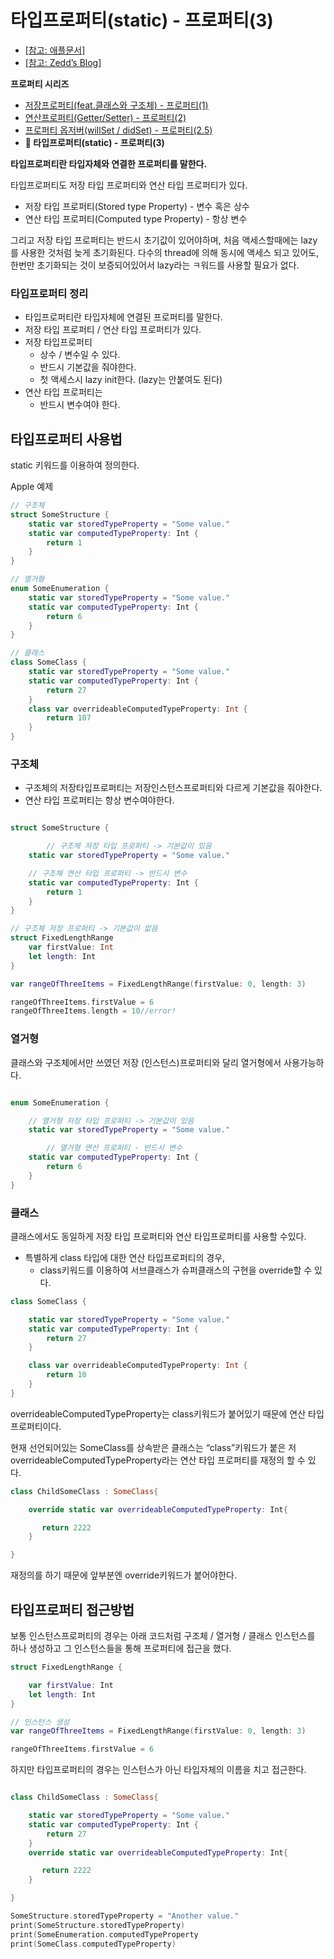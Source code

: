 # 타입프로퍼티(static) - 프로퍼티(3)

- [[참고: 애플문서]](https://docs.swift.org/swift-book/LanguageGuide/Properties.html)
- [[참고: Zedd’s Blog]](https://zeddios.tistory.com/251)



**프로퍼티 시리즈**

- [저장프로퍼티(feat.클래스와 구조체) - 프로퍼티(1)](https://github.com/isGeekCode/TIL/blob/main/iOS-Swift/aboutProperty1.md)
- [연산프로퍼티(Getter/Setter) - 프로퍼티(2)](https://github.com/isGeekCode/TIL/blob/main/iOS-Swift/aboutProperty2.md)
- [프로퍼티 옵저버(willSet / didSet) - 프로퍼티(2.5)](https://github.com/isGeekCode/TIL/blob/main/iOS-Swift/aboutProperty205.md)
- **🍊 타입프로퍼티(static) - 프로퍼티(3)**


**타입프로퍼티란 타입자체와 연결한 프로퍼티를 말한다.**

타입프로퍼티도 저장 타입 프로퍼티와 연산 타입 프로퍼티가 있다.

- 저장 타입 프로퍼티(Stored type Property) - 변수 혹은 상수
- 연산 타입 프로퍼티(Computed type Property) - 항상 변수

그리고 저장 타입 프로퍼티는 반드시 초기값이 있어야하며, 처음 액세스할때에는 lazy를 사용한 것처럼 늦게 초기화된다. 다수의 thread에 의해 동시에 액세스 되고 있어도, 한번만 초기화되는 것이 보증되어있어서 lazy라는 ㅋ워드를 사용할 필요가 없다. 



### 타입프로퍼티 정리

- 타입프로퍼티란 타입자체에 연결된 프로퍼티를 말한다.
- 저장 타입 프로퍼티 / 연산 타입 프로퍼티가 있다.
- 저장 타입프로퍼티
    - 상수 / 변수일 수 있다.
    - 반드시 기본값을 줘야한다.
    - 첫 액세스시 lazy init한다. (lazy는 안붙여도 된다)
- 연산 타입 프로퍼티는
    - 반드시 변수여야 한다.
    



## 타입프로퍼티 사용법

static 키워드를 이용하여 정의한다. 

Apple 예제

```swift
// 구조체
struct SomeStructure {
    static var storedTypeProperty = "Some value."
    static var computedTypeProperty: Int {
        return 1
    }
}

// 열거형
enum SomeEnumeration {
    static var storedTypeProperty = "Some value."
    static var computedTypeProperty: Int {
        return 6
    }
}

// 클래스
class SomeClass {
    static var storedTypeProperty = "Some value."
    static var computedTypeProperty: Int {
        return 27
    }
    class var overrideableComputedTypeProperty: Int {
        return 107
    }
}
```



### 구조체

- 구조체의 저장타입프로퍼티는 저장인스턴스프로퍼티와 다르게 기본값을 줘야한다.
- 연산 타입 프로퍼티는 항상 변수여야한다.

```swift

struct SomeStructure {

        // 구조체 저장 타입 프로퍼티 -> 기본값이 있음
    static var storedTypeProperty = "Some value."

    // 구조체 연산 타입 프로퍼티 -> 반드시 변수
    static var computedTypeProperty: Int {
        return 1
    }
}

// 구조체 저장 프로퍼티 -> 기본값이 없음
struct FixedLengthRange 
    var firstValue: Int
    let length: Int
}

var rangeOfThreeItems = FixedLengthRange(firstValue: 0, length: 3)

rangeOfThreeItems.firstValue = 6
rangeOfThreeItems.length = 10//error!
```



### 열거형

클래스와 구조체에서만 쓰였던 저장 (인스턴스)프로퍼티와 달리 열거형에서 사용가능하다. 

```swift

enum SomeEnumeration {

    // 열거형 저장 타입 프로퍼티 -> 기본값이 있음
    static var storedTypeProperty = "Some value."

        // 열거형 연산 프로퍼티 - 반드시 변수
    static var computedTypeProperty: Int {
        return 6
    }
}
```



### 클래스

클래스에서도 동일하게 저장 타입 프로퍼티와 연산 타입프로퍼티를 사용할 수있다.

- 특별하게 class 타입에 대한 연산 타입프로퍼티의 경우,
    - class키워드를 이용하여 서브클래스가 슈퍼클래스의 구현을 override할 수 있다.

```swift
class SomeClass {

    static var storedTypeProperty = "Some value."
    static var computedTypeProperty: Int {
        return 27
    }

    class var overrideableComputedTypeProperty: Int {
        return 10
    }
}
```

 overrideableComputedTypeProperty는 class키워드가 붙어있기 때문에 연산 타입 프로퍼티이다. 

현재 선언되어있는 SomeClass를 상속받은 클래스는 “class”키워드가 붙은 저 overrideableComputedTypeProperty라는 연산 타입 프로퍼티를 재정의 할 수 있다.

```swift
class ChildSomeClass : SomeClass{

    override static var overrideableComputedTypeProperty: Int{

       return 2222
    }

}
```

재정의를 하기 때문에 앞부분엔 override키워드가 붙어야한다. 



## 타입프로퍼티 접근방법

보통 인스턴스프로퍼티의 경우는 아래 코드처럼 구조체 / 열거형 / 클래스 인스턴스를 하나 생성하고 그 인스턴스들을 통해 프로퍼티에 접근을 했다.

```swift
struct FixedLengthRange {

    var firstValue: Int
    let length: Int
}

// 인스턴스 생성
var rangeOfThreeItems = FixedLengthRange(firstValue: 0, length: 3)

rangeOfThreeItems.firstValue = 6
```

하지만 타입프로퍼티의 경우는 인스턴스가 아닌 타입자체의 이름을 치고 접근한다.

```swift

class ChildSomeClass : SomeClass{

    static var storedTypeProperty = "Some value."
    static var computedTypeProperty: Int {
        return 27
    }
    override static var overrideableComputedTypeProperty: Int{

       return 2222
    }

}

SomeStructure.storedTypeProperty = "Another value."
print(SomeStructure.storedTypeProperty)
print(SomeEnumeration.computedTypeProperty
print(SomeClass.computedTypeProperty)              
```
